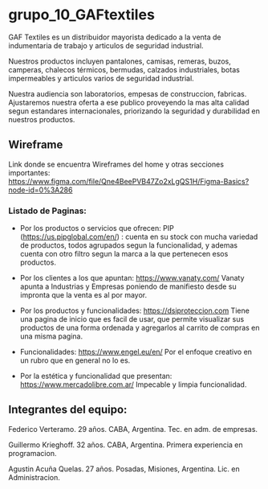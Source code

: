 # grupo_10_GAFtextiles

GAF Textiles es un distribuidor mayorista dedicado a la venta de indumentaria de trabajo y articulos de seguridad industrial. 

Nuestros productos incluyen pantalones, camisas, remeras, buzos, camperas, chalecos térmicos, bermudas, calzados industriales, botas impermeables y articulos varios de seguridad industrial. 

Nuestra audiencia son laboratorios, empesas de construccion, fabricas. 
Ajustaremos nuestra oferta a ese publico proveyendo la mas alta calidad segun estandares internacionales, priorizando la seguridad y durabilidad en nuestros productos. 

## Wireframe 
Link donde se encuentra Wireframes del home y otras secciones importantes: 
https://www.figma.com/file/Qne4BeePVB47Zo2xLgQS1H/Figma-Basics?node-id=0%3A286 

### Listado de Paginas:

- Por los productos o servicios que ofrecen: 
PIP (https://us.pipglobal.com/en/) : cuenta en su stock con mucha variedad de productos, todos agrupados segun la funcionalidad, y ademas cuenta con otro filtro segun la marca
a la que pertenecen esos productos.

- Por los clientes a los que apuntan:
https://www.vanaty.com/
Vanaty apunta a Industrias y Empresas poniendo de manifiesto desde su impronta
que la venta es al por mayor. 

- Por los productos y funcionalidades:
https://dsiproteccion.com 
Tiene una pagina de inicio que es facil de usar, que permite visualizar sus productos de una forma ordenada y agregarlos al carrito de compras en una misma pagina.

- Funcionalidades:
https://www.engel.eu/en/
Por el enfoque creativo en un rubro que en general no lo es.

- Por la estética y funcionalidad que presentan:
https://www.mercadolibre.com.ar/
Impecable y limpia funcionalidad. 

## Integrantes del equipo: 

Federico Verteramo. 29 años. CABA, Argentina. Tec. en adm. de empresas.

Guillermo Krieghoff. 32 años. CABA, Argentina. Primera experiencia en programacion. 

Agustin Acuña Quelas. 27 años. Posadas, Misiones, Argentina. Lic. en Administracion.
